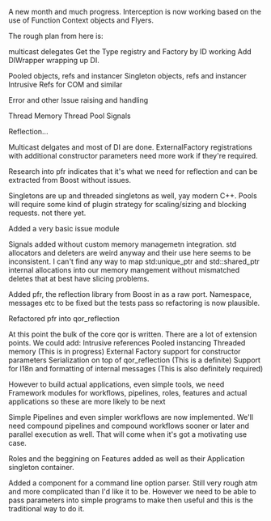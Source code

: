 A new month and much progress. Interception is now working based on the use of Function Context objects and Flyers.

The rough plan from here is:

multicast delegates
Get the Type registry and Factory by ID working
Add DIWrapper wrapping up DI.

Pooled objects, refs and instancer
Singleton objects, refs and instancer
Intrusive Refs for COM and similar

Error and other Issue raising and handling

Thread Memory
Thread Pool
Signals

Reflection...


Multicast delgates and most of DI are done. ExternalFactory registrations with additional constructor parameters need more work if they're required.

Research into pfr indicates that it's what we need for reflection and can be extracted from Boost without issues.

Singletons are up and threaded singletons as well, yay modern C++.
Pools will require some kind of plugin strategy for scaling/sizing and blocking requests. not there yet.

Added a very basic issue module

Signals added without custom memory managemetn integration. std allocators and deleters are weird anyway and their use here seems to be inconsistent. I can't find any way to map std:unique_ptr and std::shared_ptr internal allocations into our memory mangement without mismatched deletes that at best have slicing problems.

Added pfr, the reflection library from Boost in as a raw port. Namespace, messages etc to be fixed but the tests pass so refactoring is now plausible.

Refactored pfr into qor_reflection

At this point the bulk of the core qor is written. There are a lot of extension points. 
We could add:
Intrusive references
Pooled instancing
Threaded memory (This is in progress)
External Factory support for constructor parameters
Serialization on top of qor_reflection (This is a definite)
Support for I18n and formatting of internal messages (This is also definitely required)

However to build actual applications, even simple tools, we need Framework modules for workflows, pipelines, roles, features and actual applications so these are more likely to be next

Simple Pipelines and even simpler workflows are now implemented. We'll need compound pipelines and compound workflows sooner or later and parallel execution as well. That will come when it's got a motivating use case.

Roles and the beggining on Features added as well as their Application singleton container.

Added a component for a command line option parser. Still very rough atm and more complicated than I'd like it to be. However we need to be able to pass parameters into simple programs to make then useful and this is the traditional way to do it.


